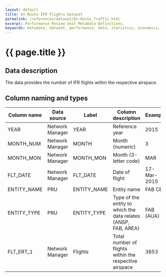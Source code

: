 ```yaml
---
layout: default
title: En-Route IFR Flights Dataset
permalink: /references/dataset/En-Route_Traffic.html
excerpt: Performance Review Unit MetaData Definitions.
keywords: metadata, dataset, performance, data, statistics, economics, air transport, flights, europe, cost efficiency
---
```

# {{ page.title }}

## Data description
The data provides the number of IFR flights within the respective airspace.

## Column naming and types

| Column name | Data source     | Label       | Column description                                             | Example    |
|-------------|-----------------|-------------|----------------------------------------------------------------|------------|
| YEAR        | Network Manager | YEAR        | Reference year                                                 | 2015       |
| MONTH_NUM   | Network Manager | MONTH       | Month (numeric)                                                | 3          |
| MONTH_MON   | Network Manager | MONTH_MON   | Month (3-letter code)                                          | MAR        |
| FLT_DATE    | Network Manager | FLT_DATE    | Date of flight                                                 | 17-Mar-2015|
| ENTITY_NAME | PRU             | ENTITY_NAME | Entity name                                                    | FAB CE     |
| ENTITY_TYPE | PRU             | ENTITY_TYPE | Type of the entity to which the data relates (ANSP, FAB, AREA) | FAB (AUA)  |
| FLT_ERT_1   | Network Manager | Flights     | Total number of flights within the respective airspace         | 3853       |

